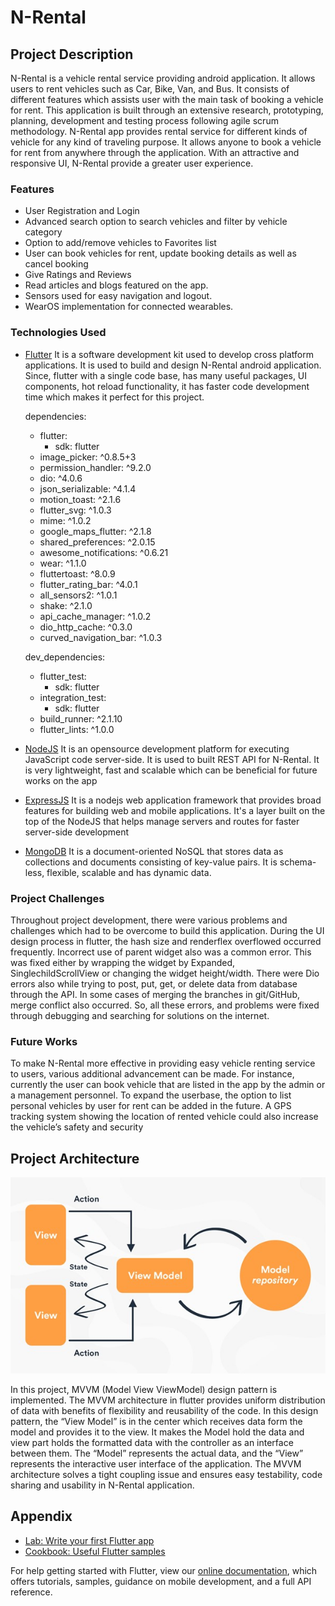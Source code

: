 # N-Rental

## Project Description

N-Rental is a vehicle rental service providing android application. It allows users to rent vehicles such as Car, Bike, Van, and Bus. It consists of different features which assists user with the main task of booking a vehicle for rent. This application is built through an extensive research, prototyping, planning, development and testing process following agile scrum methodology. N-Rental app provides rental service for different kinds of vehicle for any kind of traveling purpose. It allows anyone to book a vehicle for rent from anywhere through the application. With an attractive and responsive UI, N-Rental provide a greater user experience.

### Features

- User Registration and Login
- Advanced search option to search vehicles and filter by vehicle category
- Option to add/remove vehicles to Favorites list
- User can book vehicles for rent, update booking details as well as cancel booking
- Give Ratings and Reviews
- Read articles and blogs featured on the app.
- Sensors used for easy navigation and logout.
- WearOS implementation for connected wearables.

### Technologies Used

- [Flutter](https://flutter.dev/)
  It is a software development kit used to develop cross platform applications. It is used to build and design N-Rental android application. Since, flutter with a single code base, has many useful packages, UI components, hot reload functionality, it has faster code development time which makes it perfect for this project.

  dependencies:

  - flutter:
    - sdk: flutter
  - image_picker: ^0.8.5+3
  - permission_handler: ^9.2.0
  - dio: ^4.0.6
  - json_serializable: ^4.1.4
  - motion_toast: ^2.1.6
  - flutter_svg: ^1.0.3
  - mime: ^1.0.2
  - google_maps_flutter: ^2.1.8
  - shared_preferences: ^2.0.15
  - awesome_notifications: ^0.6.21
  - wear: ^1.1.0
  - fluttertoast: ^8.0.9
  - flutter_rating_bar: ^4.0.1
  - all_sensors2: ^1.0.1
  - shake: ^2.1.0
  - api_cache_manager: ^1.0.2
  - dio_http_cache: ^0.3.0
  - curved_navigation_bar: ^1.0.3

  dev_dependencies:

  - flutter_test:
    - sdk: flutter
  - integration_test:
    - sdk: flutter
  - build_runner: ^2.1.10
  - flutter_lints: ^1.0.0

- [NodeJS](https://nodejs.org/en/)
  It is an opensource development platform for executing JavaScript code server-side. It is used to built REST API for N-Rental. It is very lightweight, fast and scalable which can be beneficial for future works on the app

- [ExpressJS](https://expressjs.com/)
  It is a nodejs web application framework that provides broad features for building web and mobile applications. It's a layer built on the top of the NodeJS that helps manage servers and routes for faster server-side development

- [MongoDB](https://www.mongodb.com/)
  It is a document-oriented NoSQL that stores data as collections and documents consisting of key-value pairs. It is schema-less, flexible, scalable and has dynamic data.

### Project Challenges

Throughout project development, there were various problems and challenges which had to be overcome to build this application. During the UI design process in flutter, the hash size and renderflex overflowed occurred frequently. Incorrect use of parent widget also was a common error. This was fixed either by wrapping the widget by Expanded, SinglechildScrollView or changing the widget height/width. There were Dio errors also while trying to post, put, get, or delete data from database through the API. In some cases of merging the branches in git/GitHub, merge conflict also occurred. So, all these errors, and problems were fixed through debugging and searching for solutions on the internet.

### Future Works

To make N-Rental more effective in providing easy vehicle renting service to users, various additional advancement can be made. For instance, currently the user can book vehicle that are listed in the app by the admin or a management personnel. To expand the userbase, the option to list personal vehicles by user for rent can be added in the future. A GPS tracking system showing the location of rented vehicle could also increase the vehicle’s safety and security

## Project Architecture

![MVVM design pattern](/assets/images/mvvm.jpg)

In this project, MVVM (Model View ViewModel) design pattern is implemented. The MVVM architecture in flutter provides uniform distribution of data with benefits of flexibility and reusability of the code. In this design pattern, the “View Model” is in the center which receives data form the model and provides it to the view. It makes the Model hold the data and view part holds the formatted data with the controller as an interface between them. The “Model” represents the actual data, and the “View” represents the interactive user interface of the application. The MVVM architecture solves a tight coupling issue and ensures easy testability, code sharing and usability in N-Rental application.

## Appendix

- [Lab: Write your first Flutter app](https://flutter.dev/docs/get-started/codelab)
- [Cookbook: Useful Flutter samples](https://flutter.dev/docs/cookbook)

For help getting started with Flutter, view our
[online documentation](https://flutter.dev/docs), which offers tutorials,
samples, guidance on mobile development, and a full API reference.
